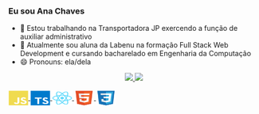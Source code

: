 
### Eu sou Ana Chaves


- 🔭 Estou trabalhando na Transportadora JP exercendo a função de auxiliar administrativo
- 🌱 Atualmente sou aluna da Labenu na formação Full Stack Web Development e cursando bacharelado em Engenharia da Computação
- 😄 Pronouns: ela/dela

<div align="center">
  <a href="https://github.com/AnaChaves8">
  <img height="150em" src="https://github-readme-stats.vercel.app/api?username=AnaChaves8&show_icons=true&theme=dracula&include_all_commits=true&count_private=true"/>
  <img height="150em" src="https://github-readme-stats.vercel.app/api/top-langs/?username=AnaChaves8&layout=compact&langs_count=7&theme=dracula"/>
</div>

<div style="display: inline_block"><br>
  <img align="center" alt="Ana-Js" height="30" width="40" src="https://raw.githubusercontent.com/devicons/devicon/master/icons/javascript/javascript-plain.svg">
  <img align="center" alt="Ana-Ts" height="30" width="40" src="https://raw.githubusercontent.com/devicons/devicon/master/icons/typescript/typescript-plain.svg">
  <img align="center" alt="Ana-React" height="30" width="40" src="https://raw.githubusercontent.com/devicons/devicon/master/icons/react/react-original.svg">
  <img align="center" alt="Ana-HTML" height="30" width="40" src="https://raw.githubusercontent.com/devicons/devicon/master/icons/html5/html5-original.svg">
  <img align="center" alt="Ana-CSS" height="30" width="40" src="https://raw.githubusercontent.com/devicons/devicon/master/icons/css3/css3-original.svg">
</div>


